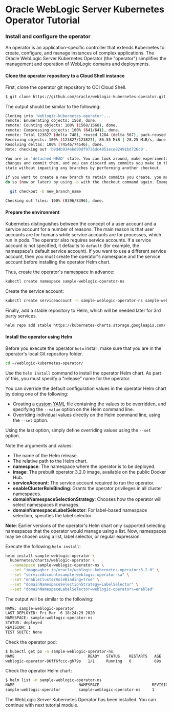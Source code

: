 # Oracle WebLogic Server Kubernetes Operator Tutorial #

### Install and configure the operator  ###

An operator is an application-specific controller that extends Kubernetes to create, configure, and manage instances of complex applications. The Oracle WebLogic Server Kubernetes Operator (the "operator") simplifies the management and operation of WebLogic domains and deployments.

#### Clone the operator repository to a Cloud Shell instance ####
First, clone the operator git repository to OCI Cloud Shell.
```bash
$ git clone https://github.com/oracle/weblogic-kubernetes-operator.git -b v2.5.0
```
The output should be similar to the following:
```bash
Cloning into 'weblogic-kubernetes-operator'...
remote: Enumerating objects: 1568, done.
remote: Counting objects: 100% (1568/1568), done.
remote: Compressing objects: 100% (641/641), done.
remote: Total 123827 (delta 748), reused 1284 (delta 567), pack-reused 122259
Receiving objects: 100% (123827/123827), 86.55 MiB | 28.25 MiB/s, done.
Resolving deltas: 100% (74546/74546), done.
Note: checking out 'b9d4b934ebd90df9726dc4051ece82491bd726c0'.

You are in 'detached HEAD' state. You can look around, make experimental
changes and commit them, and you can discard any commits you make in this
state without impacting any branches by performing another checkout.

If you want to create a new branch to retain commits you create, you may
do so (now or later) by using -b with the checkout command again. Example:

  git checkout -b new_branch_name

Checking out files: 100% (8396/8396), done.
```
#### Prepare the environment ####
Kubernetes distinguishes between the concept of a user account and a service account for a number of reasons. The main reason is that user accounts are for humans while service accounts are for processes, which run in pods. The operator also requires service accounts.  If a service account is not specified, it defaults to `default` (for example, the namespace's default service account). If you want to use a different service account, then you must create the operator's namespace and the service account before installing the operator Helm chart.

Thus, create the operator's namespace in advance:
```bash
kubectl create namespace sample-weblogic-operator-ns
```
Create the service account:
```bash
kubectl create serviceaccount -n sample-weblogic-operator-ns sample-weblogic-operator-sa
```
Finally, add a stable repository to Helm, which will be needed later for 3rd party services.
```bash
helm repo add stable https://kubernetes-charts.storage.googleapis.com/
```
#### Install the operator using Helm ####
Before you execute the operator `helm` install, make sure that you are in the operator's local Git repository folder.
```bash
cd ~/weblogic-kubernetes-operator/
```
Use the `helm install` command to install the operator Helm chart. As part of this, you must specify a "release" name for the operator.

You can override the default configuration values in the operator Helm chart by doing one of the following:

- Creating a [custom YAML](https://raw.githubusercontent.com/oracle/weblogic-kubernetes-operator/master/kubernetes/charts/weblogic-operator/values.yaml) file containing the values to be overridden, and specifying the `--value` option on the Helm command line.
- Overriding individual values directly on the Helm command line, using the `--set` option.

Using the last option, simply define overriding values using the `--set` option.

Note the arguments and values:

- The name of the Helm release.
- The relative path to the Helm chart.
- **namespace**: The namespace where the operator is to be deployed.
- **image**: The prebuilt operator 3.2.0 image, available on the public Docker Hub.
- **serviceAccount**: The service account required to run the operator.
- **enableClusterRoleBinding**: Grants the operator privileges in all cluster namespaces.
- **domainNamespaceSelectionStrategy**: Chooses how the operator will select namespaces it manages.
- **domainNamespaceLabelSelector**: For label-based namespace selection, specifies the label selector.

**Note**: Earlier versions of the operator's Helm chart only supported selecting namespaces that the operator would manage using a list. Now, namespaces may be chosen using a list, label selector, or regular expression.

Execute the following `helm install`:
```bash
helm install sample-weblogic-operator \
  kubernetes/charts/weblogic-operator \
  --namespace sample-weblogic-operator-ns \
  --set "image=ghcr.io/oracle/weblogic-kubernetes-operator:3.2.0" \
  --set "serviceAccount=sample-weblogic-operator-sa" \
  --set "enableClusterRoleBinding=true" \
  --set "domainNamespaceSelectionStrategy=LabelSelector" \
  --set "domainNamespaceLabelSelector=weblogic-operator\=enabled"
```
The output will be similar to the following:
```bash
NAME: sample-weblogic-operator
LAST DEPLOYED: Fri Mar  6 18:24:29 2020
NAMESPACE: sample-weblogic-operator-ns
STATUS: deployed
REVISION: 1
TEST SUITE: None
```
Check the operator pod:
```bash
$ kubectl get po -n sample-weblogic-operator-ns
NAME                                READY   STATUS    RESTARTS   AGE
weblogic-operator-86ff6fccc-gh79p   1/1     Running   0          69s
```
Check the operator Helm chart:
```bash
$ helm list -n sample-weblogic-operator-ns
NAME                            NAMESPACE                       REVISION        UPDATED                                 STATUS          CHART                   APP VERSION
sample-weblogic-operator        sample-weblogic-operator-ns     1               2020-03-06 18:24:29.312983566 +0000 UTC deployed        weblogic-operator-2.5.0
```

The WebLogic Server Kubernetes Operator has been installed. You can continue with next tutorial module.
